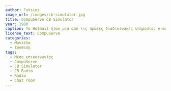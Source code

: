 ```yaml
---
author: Futsies
image_url: /images/cb-simulator.jpg
title: CompuServe CB Simulator
year: 1980
caption: Το Hotmail ήταν μια από τις πρώτες διαδικτυακές υπηρεσίες e-mail που επέτρεψαν στους χρήστες να έχουν πρόσβαση στα e-mail τους από οποιονδήποτε υπολογιστή με σύνδεση στο Διαδίκτυο. Η διαδικτυακή υπηρεσία email του Hotmail ήταν επαναστατική εκείνη την εποχή, επειδή επέτρεπε στους χρήστες να δημιουργούν έναν λογαριασμό email, να αποθηκεύουν και να έχουν πρόσβαση στα email τους και να στέλνουν και να λαμβάνουν μηνύματα από οπουδήποτε στον κόσμο, χωρίς την ανάγκη αποκλειστικού λογισμικού email στον τοπικό τους υπολογιστή. Η επιτυχία του Hotmail οφειλόταν στην ευκολία χρήσης, την προσβασιμότητα και το γεγονός ότι ήταν δωρεάν. Η υπηρεσία απέκτησε γρήγορα εκατομμύρια χρήστες και έγινε μία από τις πιο δημοφιλείς υπηρεσίες email στο διαδίκτυο. Το 2013, η Microsoft μετονόμασε το Hotmail σε Outlook.com και η υπηρεσία συνεχίζει να είναι ένας δημοφιλής πάροχος ηλεκτρονικού ταχυδρομείου.
license_text: CompuServe
categories:
  - Μοντέλα
  - Σύνθεση
tags:
  - Μέσο επικοινωνίας
  - CompuServe
  - CB Simulator
  - CB Radio
  - Radio
  - Chat room
---
```

